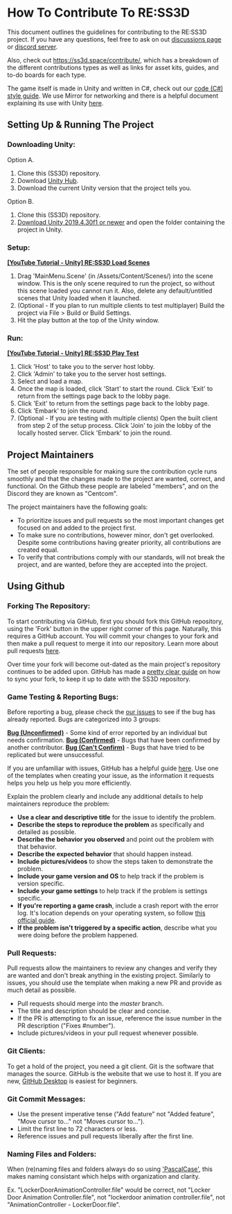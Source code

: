 # How To Contribute To RE:SS3D

This document outlines the guidelines for contributing to the RE:SS3D project. If you have any questions, feel free to ask on out [discussions page](https://github.com/RE-SS3D/SS3D/discussions) or [discord server](https://discord.gg/Z3sPhyS).

Also, check out https://ss3d.space/contribute/, which has a breakdown of the different contributions types as well as links for asset kits, guides, and to-do boards for each type.

The game itself is made in Unity and written in C#, check out our  [code (C#) style guide](C_SHARP.md). We use Mirror for networking and there is a helpful document explaining its use with Unity [here](https://mirror-networking.com/docs/).

## Setting Up & Running The Project

### Downloading Unity:

Option A.
1. Clone this (SS3D) repository.
2. Download [Unity Hub](https://unity3d.com/get-unity/download).
3. Download the current Unity version that the project tells you.

Option B.
1. Clone this (SS3D) repository.
2. [Download Unity 2019.4.30f1 or newer](https://unity3d.com/get-unity/download/archive) and open the folder containing the project in Unity.

### Setup:

**[[YouTube Tutorial - Unity] RE:SS3D Load Scenes](https://www.youtube.com/watch?v=lRPIDY33ccY)**

1. Drag 'MainMenu.Scene' (in /Assets/Content/Scenes/) into the scene window. This is the only scene required to run the project, so without this scene loaded you cannot run it. Also, delete any default/untitled scenes that Unity loaded when it launched.
2. (Optional - If you plan to run multiple clients to test multiplayer) Build the project via File > Build or Build Settings.
3. Hit the play button at the top of the Unity window.

### Run:

**[[YouTube Tutorial - Unity] RE:SS3D Play Test](https://www.youtube.com/watch?v=VYnT99AHKug)**

1. Click 'Host' to take you to the server host lobby.
2. Click 'Admin' to take you to the server host settings.
3. Select and load a map.
4. Once the map is loaded, click 'Start' to start the round. Click 'Exit' to return from the settings page back to the lobby page.
5. Click 'Exit' to return from the settings page back to the lobby page.
6. Click 'Embark' to join the round.
7. (Optional - If you are testing with multiple clients) Open the built client from step 2 of the setup process. Click 'Join' to join the lobby of the locally hosted server. Click 'Embark' to join the round.

## Project Maintainers

The set of people responsible for making sure the contribution cycle runs smoothly and that the changes made to the project are wanted, correct, and functional. On the Github these people are labeled "members", and on the Discord they are known as "Centcom".

The project maintainers have the following goals:

* To prioritize issues and pull requests so the most important changes get focused on and added to the project first.
* To make sure no contributions, however minor, don't get overlooked. Despite some contributions having greater priority, all contributions are created equal.
* To verify that contributions comply with our standards, will not break the project, and are wanted, before they are accepted into the project.

## Using Github

### Forking The Repository:

To start contributing via GitHub, first you should fork this GitHub repository, using the 'Fork' button in the upper right corner of this page. Naturally, this requires a GitHub account. You will commit your changes to your fork and then make a pull request to merge it into our repository. Learn more about pull requests [here](https://help.github.com/en/github/collaborating-with-issues-and-pull-requests/about-comparing-branches-in-pull-requests).

Over time your fork will become out-dated as the main project's repository continues to be added upon. GitHub has made a [pretty clear guide](https://help.github.com/articles/syncing-a-fork/) on how to sync your fork, to keep it up to date with the SS3D repository.

### Game Testing & Reporting Bugs:

Before reporting a bug, please check the [our issues](https://github.com/RE-SS3D/SS3D/issues) to see if the bug has already reported. Bugs are categorized into 3 groups:

**[Bug (Unconfirmed)](https://github.com/RE-SS3D/SS3D/labels/Type%3A%20Bug%20%28Unconfirmed%29)** - Some kind of error reported by an individual but needs confirmation.
**[Bug (Confirmed)](https://github.com/RE-SS3D/SS3D/labels/Type%3A%20Bug%20%28Confirmed%29)** - Bugs that have been confirmed by another contributor.
**[Bug (Can't Confirm)](https://github.com/RE-SS3D/SS3D/labels/Type%3A%20Bug%20%28Can%27t%20Confirm%29)** - Bugs that have tried to be replicated but were unsuccessful.

If you are unfamiliar with issues, GitHub has a helpful guide [here](https://guides.github.com/features/issues/). Use one of the templates when creating your issue, as the information it requests helps you help us help you more efficiently.

Explain the problem clearly and include any additional details to help maintainers reproduce the problem:

* **Use a clear and descriptive title** for the issue to identify the problem.
* **Describe the steps to reproduce the problem** as specifically and detailed as possible.
* **Describe the behavior you observed** and point out the problem with that behavior.
* **Describe the expected behavior** that should happen instead.
* **Include pictures/videos** to show the steps taken to demonstrate the problem.
* **Include your game version and OS** to help track if the problem is version specific.
* **Include your game settings** to help track if the problem is settings specific.
* **If you're reporting a game crash**, include a crash report with the error log. It's location depends on your operating system, so follow [this official guide](https://docs.unity3d.com/Manual/LogFiles.html).
* **If the problem isn't triggered by a specific action**, describe what you were doing before the problem happened.

### Pull Requests:

Pull requests allow the maintainers to review any changes and verify they are wanted and don't break anything in the existing project. Similarly to issues, you should use the template when making a new PR and provide as much detail as possible.

* Pull requests should merge into the *master* branch.
* The title and description should be clear and concise.
* If the PR is attempting to fix an issue, reference the issue number in the PR description ("Fixes #number").
* Include pictures/videos in your pull request whenever possible.

### Git Clients:

To get a hold of the project, you need a git client. Git is the software that manages the source. GitHub is the website that we use to host it. If you are new, [GitHub Desktop](https://desktop.github.com/) is easiest for beginners.

### Git Commit Messages:

* Use the present imperative tense ("Add feature" not "Added feature", "Move cursor to..." not "Moves cursor to...").
* Limit the first line to 72 characters or less.
* Reference issues and pull requests liberally after the first line.

### Naming Files and Folders:

When (re)naming files and folders always do so using ['PascalCase'](https://techterms.com/definition/pascalcase), this makes naming consistant which helps with organization and clarity.

Ex. "LockerDoorAnimationController.file" would be correct,
not "Locker Door Animation Controller.file",
not "lockerdoor animation controller.file",
not "AnimationController - LockerDoor.file".
